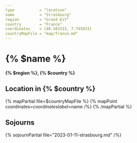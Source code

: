 ```yaml
---
type           = "location"
name           = "Strasbourg"
region         = "Grand Est"
country        = "France"
coordinates    = [48.583333, 7.745833]
countryMapFile = "map/france.md"
---
```


# {% $name %}

**{% $region %}, {% $country %}**

## Location in {% $country %}

{% mapPartial file=$countryMapFile %}
  {% mapPoint coordinates=$coordinates label=$name /%}
{% /mapPartial %}

## Sojourns

{% sojournPartial file="2023-01-11-strasbourg.md" /%}
